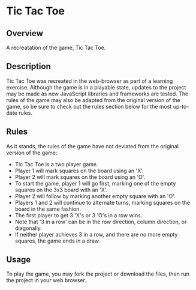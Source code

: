 # Tic Tac Toe

## Overview
A recreatation of the game, Tic Tac Toe.

## Description
Tic Tac Toe was recreated in the web-browser as part of a learning exercise. Although the game is in a playable state, updates to the project may be made as new JavaScript libraries and frameworks are tested. The rules of the game may also be adapted from the original version of the game, so be sure to check out the rules section below for the most up-to-date rules.

## Rules
As it stands, the rules of the game have not deviated from the original version of the game: 
- Tic Tac Toe is a two player game.
- Player 1 will mark squares on the board using an 'X'.
- Player 2 will mark squares on the board using an 'O'.
- To start the game, player 1 will go first, marking one of the empty squares on the 3x3 board with an 'X'.
- Player 2 will follow by marking another empty square with an 'O'.
- Players 1 and 2 will continue to alternate turns, marking squares on the board in the same fashion.
- The first player to get 3 'X's or 3 'O's in a row wins.
- Note that '3 in a row' can be in the row direction, column direction, or diagonally.
- If neither player achieves 3 in a row, and there are no more empty squares, the game ends in a draw.

## Usage
To play the game, you may fork the project or download the files, then run the project in your web browser.
